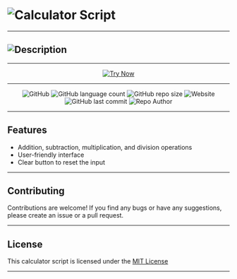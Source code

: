 <!-- This calculator script is created by @Akhil-Mahesh -->
<!-- Github - @Akhil-Mahesh -->
<!-- https://github.com/Akhil-Mahesh -->
<!-- https://www.youtube.com/AlonePhilic -->

<!-- This is the title -->

<h1><img src="https://readme-typing-svg.herokuapp.com?font=Orbitron&size=40&pause=1000&color=26F700&width=435&height=100&lines=Calculator+Script" alt="Calculator Script" /></h1>

---

<!-- This is the description -->

<h2><img src="https://readme-typing-svg.herokuapp.com?font=Orbitron&size=26&pause=1000&color=00A5F7&width=435&height=100&lines=This+is+a+Calculator+Script;developed+using;HTML%2C+CSS+and+JavaScript.;It+provides+basic+arithmetic;operations+with+a+;user-friendly+interface." alt="Description" /></h2>

---

<p align="center">
  <a href="https://akhil-mahesh.github.io/Calculator/" target="_blank">
    <img src="https://img.shields.io/badge/Try%20Now-%20-black?style=for-the-badge&logo=appveyor&color=black&logo=size&style=plastic" alt="Try Now">
  </a>
</p>

---

<p align="center">
<img alt="GitHub" src="https://img.shields.io/github/license/Akhil-Mahesh/Calculator?logoColor=white&color=black&logo=size&style=plastic">


<img alt="GitHub language count" src="https://img.shields.io/github/languages/count/Akhil-Mahesh/Calculator?color=black&logo=size&style=plastic">

<img alt="GitHub repo size" src="https://img.shields.io/github/repo-size/Akhil-Mahesh/Calculator?color=black&logo=size&style=plastic">

<img alt="Website" src="https://img.shields.io/website?down_color=red&down_message=server%20down&style=plastic&up_color=lime&up_message=online&url=https%3A%2F%2Fakhil-mahesh.github.io%2FCalculator%2F">

<img alt="GitHub last commit" src="https://img.shields.io/github/last-commit/Akhil-Mahesh/Calculator?color=black&style=plastic">

<img alt="Repo Author" src="https://img.shields.io/badge/Author-Akhil--Mahesh-color=black&style=plastic">

</p>

---

## Features

* Addition, subtraction, multiplication, and division operations
* User-friendly interface
* Clear button to reset the input

---

## Contributing

Contributions are welcome! If you find any bugs or have any suggestions, please create an issue or a pull request.

---

## License

This calculator script is licensed under the <a href="https://github.com/Akhil-Mahesh/Calculator/blob/72afa24a034b06f50881c6989dbf126792d39896/LICENSE">MIT License</a>

---